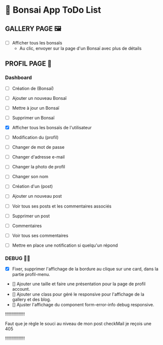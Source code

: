 # 🌿 Bonsai App ToDo List

## GALLERY PAGE 🖼️

- [ ] Afficher tous les bonsaïs
  - Au clic, envoyer sur la page d'un Bonsaï avec plus de détails

## PROFIL PAGE 👤

### Dashboard

- [ ] Création de (Bonsaï)
- [ ] Ajouter un nouveau Bonsaï
- [ ] Mettre à jour un Bonsaï
- [ ] Supprimer un Bonsaï
- [X] Afficher tous les bonsaïs de l'utilisateur

- [ ] Modification du (profil)
- [ ] Changer de mot de passe
- [ ] Changer d'adresse e-mail
- [ ] Changer la photo de profil
- [ ] Changer son nom

- [ ] Création d'un (post)
- [ ] Ajouter un nouveau post
- [ ] Voir tous ses posts et les commentaires associés
- [ ] Supprimer un post

- [ ] Commentaires
- [ ] Voir tous ses commentaires
- [ ] Mettre en place une notification si quelqu'un répond

### DEBUG ✍🏻

- [X] Fixer, supprimer l'affichage de la bordure au clique sur une card, dans la partie profil-menu.
- [] Ajouter une taille et faire une présentation pour la page de profil account.
- [] Ajouter une class pour géré le responsive pour l'affichage de la gallery et des blog.
- [] Ajuster l'affichage du component form-error-info debug responsive.


!!!!!!!!!!!!!!!!

Faut que je règle le souci au niveau de mon post checkMail je reçois une 405 

!!!!!!!!!!!!!!!!